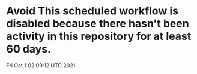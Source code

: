 # Avoid This scheduled workflow is disabled because there hasn't been activity in this repository for at least 60 days.
Fri Oct  1 02:09:12 UTC 2021
